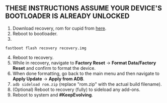 ## THESE INSTRUCTIONS ASSUME YOUR DEVICE'S BOOTLOADER IS ALREADY UNLOCKED

1. Download recovery, rom for cupid from [here](https://sourceforge.net/projects/evolution-x/files/cupid/15/).
2. Reboot to bootloader.
3.
```fastboot flash recovery recovery.img```

4. Reboot to recovery.
5. While in recovery, navigate to **Factory Reset** → **Format Data/Factory Reset** and confirm to format the device.
6. When done formatting, go back to the main menu and then navigate to **Apply Update** → **Apply from ADB**.
7. `adb sideload rom.zip` (replace "rom.zip" with the actual build filename).
8. (Optional) Reboot to recovery (fully) to sideload any add-ons.
9. Reboot to system and **#KeepEvolving**.
